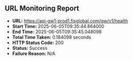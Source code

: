 ## URL Monitoring Report

- **URL:** https://api-gw1-prod1.fisglobal.com/gw/v1/health
- **Start Time:** 2025-06-05T09:35:44.864000
- **End Time:** 2025-06-05T09:35:45.048098
- **Total Time Taken:** 0.184098 seconds
- **HTTP Status Code:** 200
- **Status:** Success
- **Failure Reason:** N/A
